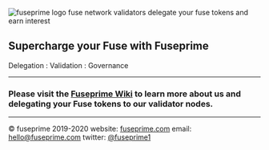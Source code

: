 ![fuseprime logo fuse network validators delegate your fuse tokens and earn interest](https://fuseprime.com/wp-content/uploads/2020/09/fp-logo-empty.png)
## Supercharge your Fuse with Fuseprime
Delegation : Validation : Governance

---
### Please visit the [Fuseprime Wiki](https://github.com/fuseprime/fuse_validator/wiki) to learn more about us and delegating your Fuse tokens to our validator nodes.
---
© fuseprime 2019-2020
website: [fuseprime.com](https://fuseprime.com)
email: hello@fuseprime.com
twitter: [@fuseprime1](https://twitter.com/fuseprime1)
